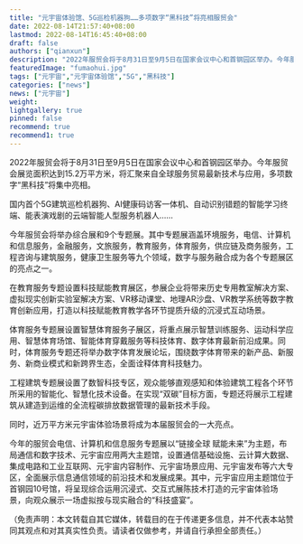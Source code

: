 ```yaml
---
title: "元宇宙体验馆、5G巡检机器狗……多项数字“黑科技”将亮相服贸会"
date: 2022-08-14T21:57:40+08:00
lastmod: 2022-08-14T16:45:40+08:00
draft: false
authors: ["qianxun"]
description: "2022年服贸会将于8月31日至9月5日在国家会议中心和首钢园区举办。今年服贸会展览面积达到15.2万平方米，将汇聚来自全球服务贸易最新技术与应用，多项数字“黑科技”将集中亮相。"
featuredImage: "fumaohui.jpg"
tags: ["元宇宙","元宇宙体验馆","5G","黑科技"]
categories: ["news"]
news: ["元宇宙"]
weight: 
lightgallery: true
pinned: false
recommend: true
recommend1: true
---
```


2022年服贸会将于8月31日至9月5日在国家会议中心和首钢园区举办。今年服贸会展览面积达到15.2万平方米，将汇聚来自全球服务贸易最新技术与应用，多项数字“黑科技”将集中亮相。

国内首个5G建筑巡检机器狗、AI健康码访客一体机、自动识别错题的智能学习终端、能表演戏剧的云端智能人型服务机器人……

今年服贸会将举办综合展和9个专题展。其中专题展涵盖环境服务，电信、计算机和信息服务，金融服务，文旅服务，教育服务，体育服务，供应链及商务服务，工程咨询与建筑服务，健康卫生服务等九个领域，数字与服务融合成为各个专题展区的亮点之一。

在教育服务专题设置科技赋能教育展区，参展企业将带来历史专用教室解决方案、虚拟现实创新实验室解决方案、VR移动课堂、地理AR沙盘、VR教学系统等数字教育创新应用，打造以科技赋能教育教学各环节提质升级的沉浸式互动场景。

体育服务专题展设置智慧体育服务子展区，将重点展示智慧训练服务、运动科学应用、智慧体育场馆、智能体育穿戴服务等科技体育、数字体育最新前沿成果。同时，体育服务专题还将举办数字体育发展论坛，围绕数字体育带来的新产品、新服务、新商业模式和新跨界生态，全面诠释体育科技魅力。

工程建筑专题展设置了数智科技专区，观众能够直观感知和体验建筑工程各个环节所采用的智能化、智慧化技术设备。在实现“双碳”目标方面，专题还将展示工程建筑从建造到运维的全流程碳排放数据管理的最新技术手段。

同时，近万平方米元宇宙体验场景将成为本届服贸会的一大亮点。

今年的服贸会电信、计算机和信息服务专题展以“链接全球 赋能未来”为主题，布局通信和数字技术、元宇宙应用两大主题馆，设置通信基础设施、云计算大数据、集成电路和工业互联网、元宇宙内容制作、元宇宙场景应用、元宇宙发布等六大专区，全面展示信息通信领域的前沿技术和发展成果。其中，元宇宙应用主题馆位于首钢园10号馆，将呈现综合运用沉浸式、交互式展陈技术打造的元宇宙体验场景，向观众展示一场虚拟按与现实融合的“科技盛宴”。

（免责声明：本文转载自其它媒体，转载目的在于传递更多信息，并不代表本站赞同其观点和对其真实性负责。请读者仅做参考，并请自行承担全部责任。）